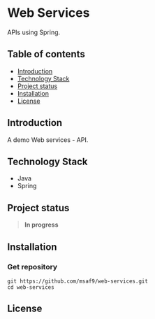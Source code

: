 # Web Services
APIs using Spring.

## Table of contents
- [Introduction](#introduction)
- [Technology Stack](#technology-stack)
- [Project status](#project-status)
- [Installation](#installation)
- [License](#license)

## Introduction
A demo Web services - API.

## Technology Stack
- Java
- Spring

## Project status
> **In progress**

## Installation
### Get repository
```git
git https://github.com/msaf9/web-services.git
cd web-services
```

## License
